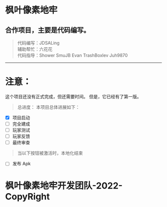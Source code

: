 # 枫叶像素地牢
合作项目，主要是代码编写。
---
> 代码编写：JDSALing  
> 辅助帮忙：六花花  
> 代码指导：Shower SmuJB Evan TrashBoxlev Juh9870  
---
<h1>注意：</h1>
这个项目还没有正式完成，但还需要时间。
但是，它已经有了第一版。

>总进度：
本项目总体进展如下：
- [x] 项目启动
- [ ] 完全建成
- [ ] 玩家测试
- [ ] 玩家反馈
- [ ] 最终审查
>当以下按钮被激活时，本地化结束
- [ ] 发布 Apk

<h1>枫叶像素地牢开发团队-2022-CopyRight</h1>
